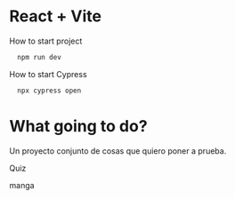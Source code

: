 # React + Vite

How to start project

```bash
  npm run dev
```

How to start Cypress

```bash
  npx cypress open
```

# What going to do?

Un proyecto conjunto de cosas que quiero poner a prueba.

Quiz

manga
